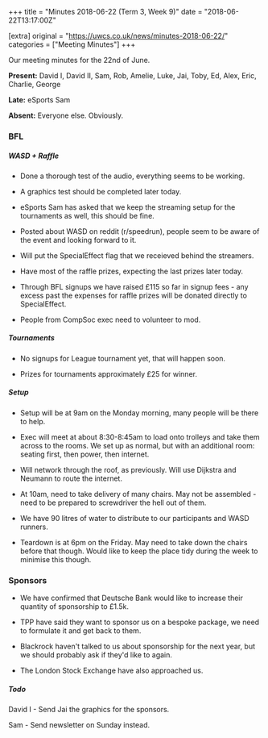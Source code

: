 +++
title = "Minutes 2018-06-22 (Term 3, Week 9)"
date = "2018-06-22T13:17:00Z"

[extra]
original = "https://uwcs.co.uk/news/minutes-2018-06-22/"    
categories = ["Meeting Minutes"]
+++

<p>Our meeting minutes for the 22nd of June.</p>

<!-- more -->

**Present:** David I, David II, Sam, Rob, Amelie, Luke, Jai, Toby, Ed, Alex, Eric, Charlie, George

**Late:** eSports Sam

**Absent:** Everyone else. Obviously.

### BFL

##### WASD + Raffle

- Done a thorough test of the audio, everything seems to be working.

- A graphics test should be completed later today.

- eSports Sam has asked that we keep the streaming setup for the tournaments as well, this should be fine.

- Posted about WASD on reddit (r/speedrun), people seem to be aware of the event and looking forward to it.

- Will put the SpecialEffect flag that we receieved behind the streamers.

- Have most of the raffle prizes, expecting the last prizes later today.

- Through BFL signups we have raised £115 so far in signup fees - any excess past the expenses for raffle prizes will be donated directly to SpecialEffect.

- People from CompSoc exec need to volunteer to mod.

##### Tournaments

- No signups for League tournament yet, that will happen soon.

- Prizes for tournaments approximately £25 for winner.

##### Setup

- Setup will be at 9am on the Monday morning, many people will be there to help.

- Exec will meet at about 8:30-8:45am to load onto trolleys and take them across to the rooms. We set up as normal, but with an additional room: seating first, then power, then internet.

- Will network through the roof, as previously. Will use Dijkstra and Neumann to route the internet.

- At 10am, need to take delivery of many chairs. May not be assembled - need to be prepared to screwdriver the hell out of them.

- We have 90 litres of water to distribute to our participants and WASD runners.

- Teardown is at 6pm on the Friday. May need to take down the chairs before that though. Would like to keep the place tidy during the week to minimise this though.

### Sponsors

- We have confirmed that Deutsche Bank would like to increase their quantity of sponsorship to £1.5k.

- TPP have said they want to sponsor us on a bespoke package, we need to formulate it and get back to them.

- Blackrock haven't talked to us about sponsorship for the next year, but we should probably ask if they'd like to again.

- The London Stock Exchange have also approached us.

  

##### **Todo**

David I - Send Jai the graphics for the sponsors.

Sam - Send newsletter on Sunday instead.

